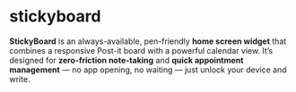 # stickyboard
**StickyBoard** is an always-available, pen-friendly **home screen widget** that combines a responsive Post-it board with a powerful calendar view.   It’s designed for **zero-friction note-taking** and **quick appointment management** — no app opening, no waiting — just unlock your device and write.
